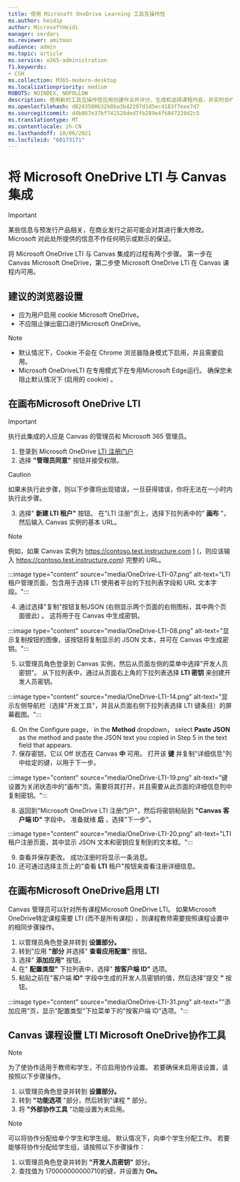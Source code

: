 ```yaml
---
title: 使用 Microsoft OneDrive Learning 工具互操作性
ms.author: heidip
author: MicrosoftHeidi
manager: serdars
ms.reviewer: amitman
audience: admin
ms.topic: article
ms.service: o365-administration
f1.keywords:
- CSH
ms.collection: M365-modern-desktop
ms.localizationpriority: medium
ROBOTS: NOINDEX, NOFOLLOW
description: 使用新的工具互操作性应用创建作业并评分、生成和选择课程内容，并实时协作处理Microsoft OneDrive Learning文件。
ms.openlocfilehash: d8243580b32b8ba3b42297d1d5ec4183f7eee7d7
ms.sourcegitcommit: d4b867e37bf741528ded7fb289e4f6847228d2c5
ms.translationtype: MT
ms.contentlocale: zh-CN
ms.lasthandoff: 10/06/2021
ms.locfileid: "60173171"
---
```

# <a name="integrate-microsoft-onedrive-lti-with-canvas"></a>将 Microsoft OneDrive LTI 与 Canvas 集成

> [!IMPORTANT]
> 某些信息与预发行产品相关，在商业发行之前可能会对其进行重大修改。 Microsoft 对此处所提供的信息不作任何明示或默示的保证。

将 Microsoft OneDrive LTI 与 Canvas 集成的过程有两个步骤。 第一步在 Canvas Microsoft OneDrive，第二步使 Microsoft OneDrive LTI 在 Canvas 课程内可用。

## <a name="recommended-browser-settings"></a>建议的浏览器设置

- 应为用户启用 cookie Microsoft OneDrive。
- 不应阻止弹出窗口进行Microsoft OneDrive。

> [!NOTE]
> - 默认情况下，Cookie 不会在 Chrome 浏览器隐身模式下启用，并且需要启用。
> - Microsoft OneDriveLTI 在专用模式下在专用Microsoft Edge运行。 确保您未阻止默认情况下 (启用的 cookie) 。

## <a name="enable-microsoft-onedrive-lti-in-canvas"></a>在画布Microsoft OneDrive LTI

> [!IMPORTANT]
> 执行此集成的人应是 Canvas 的管理员和 Microsoft 365 管理员。

1. 登录到 Microsoft OneDrive <a href="https://onedrivelti.microsoft.com/admin" target="_blank">LTI 注册门户</a>
1. 选择 **"管理员同意"** 按钮并接受权限。

> [!CAUTION]
> 如果未执行此步骤，则以下步骤将出现错误，一旦获得错误，你将无法在一小时内执行此步骤。

3. 选择" **新建 LTI 租户"** 按钮。 在"LTI 注册"页上，选择下拉列表中的" **画布** "，然后输入 Canvas 实例的基本 URL。

> [!NOTE]
> 例如，如果 Canvas 实例为 https://contoso.test.instructure.com ] (，则应该输入 https://contoso.test.instructure.com) 完整的 URL。

:::image type="content" source="media/OneDrive-LTI-07.png" alt-text="LTI 租户管理页面，包含用于选择 LTI 使用者平台的下拉列表字段和 URL 文本字段。":::

4. 通过选择"复制"按钮复制JSON (右侧显示两个页面的右侧图标，其中两个页面彼此) 。 这将用于在 Canvas 中生成密钥。

:::image type="content" source="media/OneDrive-LTI-08.png" alt-text="显示复制按钮的图像，该按钮将复制显示的 JSON 文本，并可在 Canvas 中生成密钥。":::

5. 以管理员角色登录到 Canvas 实例，然后从页面左侧的菜单中选择"开发人员密钥"。 从下拉列表中，通过从页面右上角的下拉列表选择 **LTI 密钥** 来创建开发人员密钥。

:::image type="content" source="media/OneDrive-LTI-14.png" alt-text="显示左侧导航栏（选择&quot;开发工具&quot;，并且从页面右侧下拉列表选择 LTI 键条目）的屏幕截图。":::

6. On the Configure page， in the **Method** dropdown， select **Paste JSON** as the method and paste the JSON text you copied in Step 5 in the text field that appears.
7. 保存密钥，它以 Off 状态在 Canvas **中** 可用。 打开该 **键** 并复制"详细信息"列中给定的键，以用于下一步。

:::image type="content" source="media/OneDrive-LTI-19.png" alt-text="键设置为关闭状态中的&quot;画布&quot;页。需要将其打开，并且需要从此页面的详细信息列中复制密钥。":::

8. 返回到"Microsoft OneDrive LTI 注册门户"，然后将密钥粘贴到 **"Canvas 客户端 ID"** 字段中。 准备就绪 **后** ，选择"下一步"。

:::image type="content" source="media/OneDrive-LTI-20.png" alt-text="LTI 租户注册页面，其中显示 JSON 文本和密钥应复制到的文本框。":::

9. 查看并保存更改。 成功注册时将显示一条消息。
10. 还可通过选择主页上的"查看 **LTI** 租户"按钮来查看注册详细信息。

## <a name="enable-microsoft-onedrive-lti-in-canvas-courses"></a>在画布Microsoft OneDrive启用 LTI

Canvas 管理员可以针对所有课程Microsoft OneDrive LTI。 如果Microsoft OneDrive特定课程需要 LTI (而不是所有课程) ，则课程教师需要按照课程设置中的相同步骤操作。

1. 以管理员角色登录并转到 **设置部分。**
2. 转到"应用 **"部分** 并选择" **查看应用配置"** 按钮。
3. 选择" **添加应用"** 按钮。
4. 在" **配置类型"** 下拉列表中，选择" **按客户端 ID"** 选项。
5. 粘贴之前在"客户端 **ID"** 字段中生成的开发人员密钥的值，然后选择"提交 **"** 按钮。

:::image type="content" source="media/OneDrive-LTI-31.png" alt-text="&quot;添加应用&quot;页，显示&quot;配置类型&quot;下拉菜单下的&quot;按客户端 ID&quot;选项。":::

## <a name="collaboration-settings-for-microsoft-onedrive-lti-in-canvas-courses"></a>Canvas 课程设置 LTI Microsoft OneDrive协作工具

> [!NOTE]
> 为了使协作适用于教师和学生，不应启用协作设置。 若要确保未启用该设置，请按照以下步骤操作。

1. 以管理员角色登录并转到 **设置部分。**
1. 转到 **"功能选项** "部分，然后转到"课程 **"** 部分。
1. 将 **"外部协作工具** "功能设置为未启用。

> [!NOTE]
> 可以将协作分配给单个学生和学生组。 默认情况下，向单个学生分配工作。 若要能够将协作分配给学生组，请按照以下步骤操作：

1. 以管理员角色登录并转到 **"开发人员密钥"** 部分。
1. 查找值为 170000000000710的键，并设置为 **On。**
